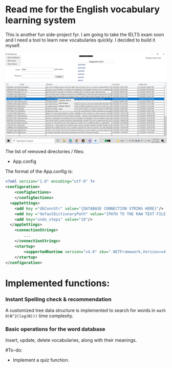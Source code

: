 # Read me for the English vocabulary learning system
This is another fun side-project fyr. I am going to take the IELTS exam soon and I need a tool to learn new vocabularies quickly. I decided to build it myself.

![Alt text](demo.png?raw=true "Current layout")

The list of removed directories / files:

* App.config

The format of the App.config is:

```xml
<?xml version="1.0" encoding="utf-8" ?>
<configuration>
    <configSections>
    </configSections>
  <appSettings>
    <add key ="dbConnStr" value="{DATABASE CONNECTION STRING HERE}"/>
    <add key ="defaulDictionaryPath" value="{PATH TO THE RAW TEXT FILE OF ENGLISH WORDS HERE}"/>
    <add key="undo_steps" value="10"/>
  </appSettings>
    <connectionStrings>
        ...
    </connectionStrings>
    <startup> 
        <supportedRuntime version="v4.0" sku=".NETFramework,Version=v4.6.1" />
    </startup>
</configuration>
```
# Implemented functions:
### Instant Spelling check & recommendation
A customized tree data structure is implemented to search for words in ```math O(N^2(log(N)))``` time complexity.

### Basic operations for the word database
Insert, update, delete vocabularies, along with their meanings.

#To-do:
* Implement a quiz function.

